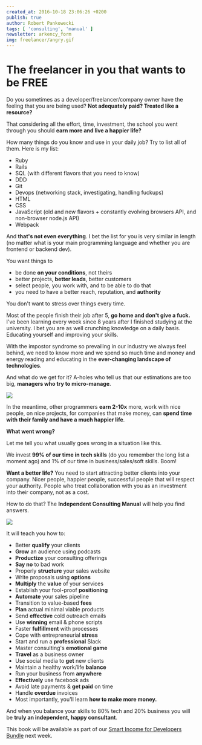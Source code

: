 ```yaml
---
created_at: 2016-10-18 23:06:26 +0200
publish: true
author: Robert Pankowecki
tags: [ 'consulting', 'manual' ]
newsletter: arkency_form
img: freelancer/angry.gif
---
```


# The freelancer in you that wants to be FREE

Do you sometimes as a developer/freelancer/company owner have the feeling that you are being used? **Not adequately paid? Treated like a resource?**  
  
That considering all the effort, time, investment, the school you went through you should **earn more and live a happier life?**  

<!-- more -->
  
How many things do you know and use in your daily job? Try to list all of them. Here is my list:

* Ruby
* Rails
* SQL (with different flavors that you need to know)
* DDD
* Git
* Devops (networking stack, investigating, handling fuckups)
* HTML
* CSS
* JavaScript (old and new flavors + constantly evolving browsers API, and non-browser node.js API)
* Webpack
  
And **that's not even everything**. I bet the list for you is very similar in length (no matter what is your main programming language and whether you are frontend or backend dev).  
  
You want things to 

* be done **on your conditions**, not theirs
* better projects, **better leads**, better customers
* select people, you work with, and to be able to do that
* you need to have a better reach, reputation, and **authority**
  
You don't want to stress over things every time.  
  
Most of the people finish their job after 5, **go home and don't give a fuck.** I've been learning every week since 8 years after I finished studying at the university. I bet you are as well crunching knowledge on a daily basis. Educating yourself and improving your skills.  
  
With the impostor syndrome so prevailing in our industry we always feel behind, we need to know more and we spend so much time and money and energy reading and educating in the **ever-changing landscape of technologies**.  
  
And what do we get for it? A-holes who tell us that our estimations are too big, **managers who try to micro-manage**.  

![](https://gallery.mailchimp.com/1bb42b52984bfa86e2ce35215/images/c9f43aba-a104-450d-94ca-fb6db3afed1c.gif)

In the meantime, other programmers **earn 2-10x** more, work with nice people, on nice projects, for companies that make money, can **spend time with their family and have a much happier life**.  
  
**What went wrong?**  
  
Let me tell you what usually goes wrong in a situation like this.  
  
We invest **99% of our time in tech skills** (do you remember the long list a moment ago) and 1% of our time in business/sales/soft skills. Boom!  
  
  
**Want a better life?** You need to start attracting better clients into your company. Nicer people, happier people, successful people that will respect your authority. People who treat collaboration with you as an investment into their company, not as a cost.  
  
How to do that? The **Independent Consulting Manual** will help you find answers.

  
![](https://gallery.mailchimp.com/1bb42b52984bfa86e2ce35215/images/d22073f1-e37d-4664-b626-540e804e9c31.png)

  
It will teach you how to:

* Better **qualify** your clients
* **Grow** an audience using podcasts
* **Productize** your consulting offerings
* **Say no** to bad work
* Properly **structure** your sales website
* Write proposals using **options**
* **Multiply** the **value** of your services
* Establish your fool-proof **positioning**
* **Automate** your sales pipeline
* Transition to value-based **fees**
* **Plan** actual minimal viable products
* Send **effective** cold outreach emails
* Use **winning** email & phone scripts
* Faster **fulfillment** with processes
* Cope with entrepreneurial **stress**
* Start and run a **professional** Slack
* Master consulting's **emotional game**
* **Travel** as a business owner
* Use social media to **get** new clients
* Maintain a healthy work/life **balance**
* Run your business from **anywhere**
* **Effectively** use facebook ads
* Avoid late payments & **get paid** on time
* Handle **overdue** invoices
* Most importantly, you'll learn **how to make more money.**
  
  
And when you balance your skills to 80% tech and 20% business you will be **truly an independent, happy consultant**.

This book will be available as part of our [Smart Income for Developers Bundle](http://www.smartincomefordevelopers.com/) next week.

